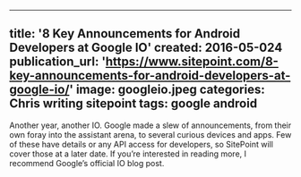   - --
title: '8 Key Announcements for Android Developers at Google IO'
created: 2016-05-024
publication_url: 'https://www.sitepoint.com/8-key-announcements-for-android-developers-at-google-io/'
image: googleio.jpeg
categories: Chris writing sitepoint
tags: google android
---

Another year, another IO. Google made a slew of announcements, from their own foray into the assistant arena, to several curious devices and apps. Few of these have details or any API access for developers, so SitePoint will cover those at a later date. If you’re interested in reading more, I recommend Google’s official IO blog post.

